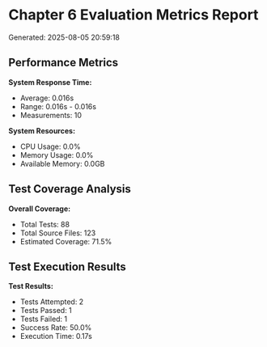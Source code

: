 # Chapter 6 Evaluation Metrics Report
Generated: 2025-08-05 20:59:18

## Performance Metrics

**System Response Time:**
- Average: 0.016s
- Range: 0.016s - 0.016s
- Measurements: 10

**System Resources:**
- CPU Usage: 0.0%
- Memory Usage: 0.0%
- Available Memory: 0.0GB

## Test Coverage Analysis

**Overall Coverage:**
- Total Tests: 88
- Total Source Files: 123
- Estimated Coverage: 71.5%

## Test Execution Results

**Test Results:**
- Tests Attempted: 2
- Tests Passed: 1
- Tests Failed: 1
- Success Rate: 50.0%
- Execution Time: 0.17s

